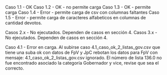 Caso 1.1 - OK
Caso 1.2 - OK - no permite carga
Caso 1.3 - OK - permite carga
Caso 1.4 - Error - permite carga de csv con columnas faltantes
Caso 1.5 - Error - permite carga de caracteres alfabeticos en columnas de cantidad devotos.

Casos 2.x - No ejecutados. Dependen de casos en sección 4.
Casos 3.x - No ejecutados. Dependen de casos en sección 4.

Caso 4.1  - Error en carga.
Al subirse caso 4.1_caso_ok_2_listas_gov.csv que tiene una suba ok con datos de FpV y JpC rebotan los datos para FpV con mensaje:
4.1_caso_ok_2_listas_gov.csv ignorado. El número de lista 136.0 no fue encontrado asociado la categoría Gobernador y vice, revise que sea el correcto.


